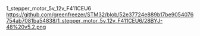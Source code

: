 1_stepper_motor_5v_12v_F411CEU6
<img> https://github.com/greenfreezer/STM32/blob/52e37724e889b17be9054076754ab7081ba54838/1_stepper_motor_5v_12v_F411CEU6/28BYJ-48%20v5.2.png </img>
